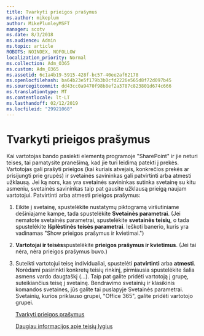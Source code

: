 ```yaml
---
title: Tvarkyti prieigos prašymus
ms.author: mikeplum
author: MikePlumleyMSFT
manager: scotv
ms.date: 8/3/2018
ms.audience: Admin
ms.topic: article
ROBOTS: NOINDEX, NOFOLLOW
localization_priority: Normal
ms.collection: Adm_O365
ms.custom: Adm_O365
ms.assetid: 6c1a4b19-5915-428f-bc57-40ee2af62178
ms.openlocfilehash: ba64b23e5f179b3b0cfd2226e565d8f72d097b45
ms.sourcegitcommit: dd43cc0a9470f98b8ef2a3787c823801d674c666
ms.translationtype: MT
ms.contentlocale: lt-LT
ms.lasthandoff: 02/12/2019
ms.locfileid: "29921068"
---
```

# <a name="manage-access-requests"></a>Tvarkyti prieigos prašymus

Kai vartotojas bando pasiekti elementą programoje "SharePoint" ir jie neturi teises, tai pamatysite pranešimą, kad jie turi leidimą patekti į prekės. Vartotojas gali prašyti prieigos (kai kuriais atvejais, konkrečios prekės ar prisijungti prie grupės) ir svetainės savininkas gali patvirtinti arba atmesti užklausą. Jei ką nors, kas yra svetainės savininkas sutinka svetainę su kitu asmeniu, svetainės savininkas taip pat gausite užklausą prieigą naujam vartotojui. Patvirtinti arba atmesti prieigos prašymus:
  
1. Eikite į svetainę, spustelėkite nustatymų piktogramą viršutiniame dešiniajame kampe, tada spustelėkite **Svetainės parametrai**. (Jei nematote svetainės parametrai, spustelėkite **svetainės teisių**, o tada spustelėkite **Išplėstinės teisės parametrai**. Ieškoti banerio, kuris yra vadinamas "Show prieigos prašymus ir kvietimai.")
    
2. **Vartotojai ir teisės**spustelėkite **prieigos prašymus ir kvietimus**. (Jei tai nėra, nėra prieigos prašymus buvo.)
    
3. Suteikti vartotojui teisę individualiai, spustelėti **patvirtinti** arba **atmesti**. Norėdami pasirinkti konkretų teisių rinkinį, pirmiausia spustelėkite šalia asmens vardo daugtaškį (...). Taip pat galite pridėti vartotoją į grupę, suteikiančius teisę į svetainę. Bendravimo svetainių ir klasikinis komandos svetaines, jūs galite tai puslapyje Svetainės parametrai. Svetainių, kurios priklauso grupei, "Office 365", galite pridėti vartotojo grupei.
    
    [Tvarkyti prieigos prašymus](https://go.microsoft.com/fwlink/?linkid=2008747)
    
    [Daugiau informacijos apie teisių lygius](https://go.microsoft.com/fwlink/?linkid=867071)
    

